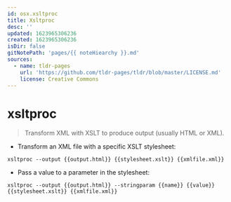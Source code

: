 ```yaml
---
id: osx.xsltproc
title: Xsltproc
desc: ''
updated: 1623965306236
created: 1623965306236
isDir: false
gitNotePath: 'pages/{{ noteHiearchy }}.md'
sources:
  - name: tldr-pages
    url: 'https://github.com/tldr-pages/tldr/blob/master/LICENSE.md'
    license: Creative Commons
---
```

# xsltproc

> Transform XML with XSLT to produce output (usually HTML or XML).

- Transform an XML file with a specific XSLT stylesheet:

`xsltproc --output {{output.html}} {{stylesheet.xslt}} {{xmlfile.xml}}`

- Pass a value to a parameter in the stylesheet:

`xsltproc --output {{output.html}} --stringparam {{name}} {{value}} {{stylesheet.xslt}} {{xmlfile.xml}}`

